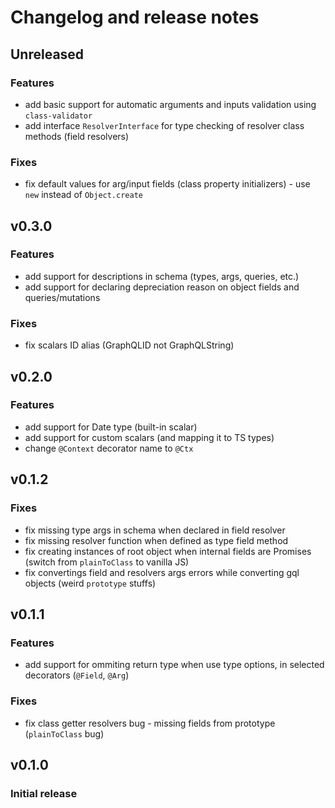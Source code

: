 # Changelog and release notes

## Unreleased
### Features
- add basic support for automatic arguments and inputs validation using `class-validator`
- add interface `ResolverInterface` for type checking of resolver class methods (field resolvers)

### Fixes
- fix default values for arg/input fields (class property initializers) - use `new` instead of `Object.create`

## v0.3.0
### Features
- add support for descriptions in schema (types, args, queries, etc.)
- add support for declaring depreciation reason on object fields and queries/mutations

### Fixes
- fix scalars ID alias (GraphQLID not GraphQLString)

## v0.2.0
### Features
- add support for Date type (built-in scalar)
- add support for custom scalars (and mapping it to TS types)
- change `@Context` decorator name to `@Ctx`

## v0.1.2
### Fixes
- fix missing type args in schema when declared in field resolver
- fix missing resolver function when defined as type field method
- fix creating instances of root object when internal fields are Promises (switch from `plainToClass` to vanilla JS)
- fix convertings field and resolvers args errors while converting gql objects (weird `prototype` stuffs)

## v0.1.1
### Features
- add support for ommiting return type when use type options, in selected decorators (`@Field`, `@Arg`)

### Fixes
- fix class getter resolvers bug - missing fields from prototype (`plainToClass` bug)

## v0.1.0
### Initial release